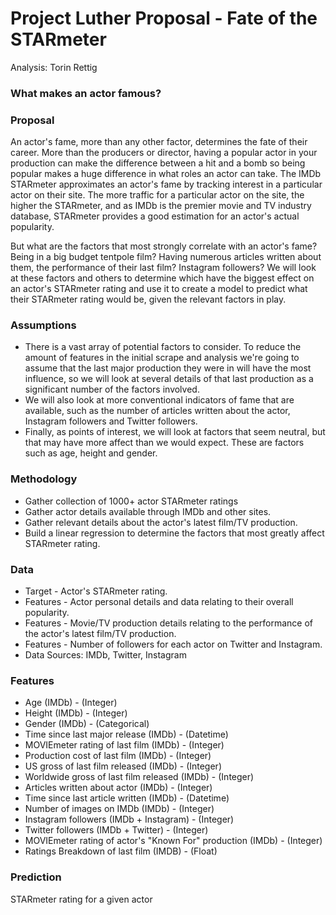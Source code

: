 # Project Luther Proposal - Fate of the STARmeter

Analysis: Torin Rettig

### What makes an actor famous?

### Proposal
An actor's fame, more than any other factor, determines the fate of their career. More than the producers or director, having a popular actor in your production can make the difference between a hit and a bomb so being popular makes a huge difference in what roles an actor can take. The IMDb STARmeter approximates an actor's fame by tracking interest in a particular actor on their site. The more traffic for a particular actor on the site, the higher the STARmeter, and as IMDb is the premier movie and TV industry database, STARmeter provides a good estimation for an actor's actual popularity.

But what are the factors that most strongly correlate with an actor's fame? Being in a big budget tentpole film? Having numerous articles written about them, the performance of their last film? Instagram followers? We will look at these factors and others to determine which have the biggest effect on an actor's STARmeter rating and use it to create a model to predict what their STARmeter rating would be, given the relevant factors in play.

### Assumptions
* There is a vast array of potential factors to consider. To reduce the amount of features in the initial scrape and analysis we're going to assume that the last major production they were in will have the most influence, so we will look at several details of that last production as a significant number of the factors involved.
* We will also look at more conventional indicators of fame that are available, such as the number of articles written about the actor, Instagram followers and Twitter followers.
* Finally, as points of interest, we will look at factors that seem neutral, but that may have more affect than we would expect. These are factors such as age, height and gender.

###  Methodology
* Gather collection of 1000+  actor STARmeter ratings
* Gather actor details  available through IMDb and other sites.
* Gather relevant details about the actor's latest film/TV production.
* Build a linear regression to determine the factors that most greatly affect STARmeter rating.

### Data
* Target - Actor's STARmeter rating.
* Features - Actor personal details and data relating to their overall popularity.
* Features - Movie/TV production details relating to the performance of the actor's latest film/TV production.
* Features - Number of followers for each actor on Twitter and Instagram.
* Data Sources: IMDb, Twitter, Instagram

### Features
* Age (IMDb) - (Integer)
* Height (IMDb) - (Integer)
* Gender (IMDb) - (Categorical)
* Time since last major release (IMDb) - (Datetime)
* MOVIEmeter rating of last film (IMDb) - (Integer)
* Production cost of last film (IMDb) - (Integer)
* US gross of last film released (IMDb) - (Integer)
* Worldwide gross of last film released (IMDb) - (Integer)
* Articles written about actor (IMDb) - (Integer)
* Time since last article written (IMDb) - (Datetime)
* Number of images on IMDb (IMDb) - (Integer)
* Instagram followers (IMDb + Instagram) - (Integer)
* Twitter followers (IMDb + Twitter) - (Integer)
* MOVIEmeter rating of actor's "Known For" production (IMDb) - (Integer)
* Ratings Breakdown of last film (IMDB) - (Float)

### Prediction
STARmeter rating for a given actor
